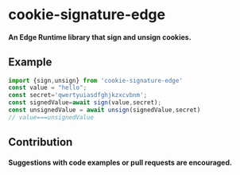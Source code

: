 # cookie-signature-edge
#### An Edge Runtime library that sign and unsign cookies.

## Example
```js
import {sign,unsign} from 'cookie-signature-edge'
const value = "hello";
const secret='qwertyuiasdfghjkzxcvbnm';
const signedValue=await sign(value,secret);
const unsignedValue = await unsign(signedValue,secret)
// value===unsignedValue
```
## Contribution
#### Suggestions with code examples or pull requests are encouraged.
